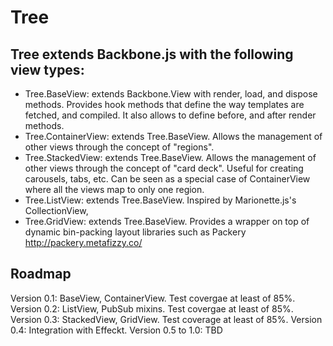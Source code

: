 Tree
====

## Tree extends Backbone.js with the following view types:
* Tree.BaseView: extends Backbone.View with render, load, and dispose methods. Provides hook methods that define the way templates are fetched, and compiled. 
It also allows to define before, and after render methods.
* Tree.ContainerView: extends Tree.BaseView. Allows the management of other views through the concept of "regions".
* Tree.StackedView: extends Tree.BaseView. Allows the management of other views through the concept of "card deck". 
Useful for creating carousels, tabs, etc. Can be seen as a special case of ContainerView where all the views map
to only one region.
* Tree.ListView: extends Tree.BaseView. Inspired by Marionette.js's CollectionView, 
* Tree.GridView: extends Tree.BaseView. Provides a wrapper on top of dynamic bin-packing layout libraries such as Packery
http://packery.metafizzy.co/

## Roadmap
Version 0.1: BaseView, ContainerView. Test covergae at least of 85%.
Version 0.2: ListView, PubSub mixins. Test covergae at least of 85%.
Version 0.3: StackedView, GridView. Test coverage at least of 85%.
Version 0.4: Integration with Effeckt.
Version 0.5 to 1.0: TBD
